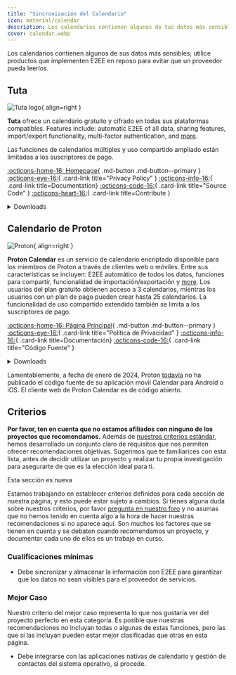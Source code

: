 ```yaml
---
title: "Sincronización del Calendario"
icon: material/calendar
description: Los calendarios contienen algunos de tus datos más sensibles; utiliza productos que apliquen el cifrado en reposo.
cover: calendar.webp
---
```


Los calendarios contienen algunos de sus datos más sensibles; utilice productos que implementen E2EE en reposo para evitar que un proveedor pueda leerlos.

## Tuta

<div class="admonition recommendation" markdown>

![Tuta logo](assets/img/calendar/tuta.svg){ align=right }

**Tuta** ofrece un calendario gratuito y cifrado en todas sus plataformas compatibles. Features include: automatic E2EE of all data, sharing features, import/export functionality, multi-factor authentication, and [more](https://tuta.com/calendar-app-comparison).

Las funciones de calendarios múltiples y uso compartido ampliado están limitadas a los suscriptores de pago.

[:octicons-home-16: Homepage](https://tuta.com/calendar){ .md-button .md-button--primary }
[:octicons-eye-16:](https://tuta.com/privacy){ .card-link title="Privacy Policy" }
[:octicons-info-16:](https://tuta.com/faq){ .card-link title=Documentation}
[:octicons-code-16:](https://github.com/tutao/tutanota){ .card-link title="Source Code" }
[:octicons-heart-16:](https://tuta.com/community){ .card-link title=Contribute }

<details class="downloads" markdown>
<summary>Downloads</summary>

- [:simple-googleplay: Google Play](https://play.google.com/store/apps/details?id=de.tutao.tutanota)
- [:simple-appstore: App Store](https://apps.apple.com/app/id922429609)
- [:simple-windows11: Windows](https://tuta.com/blog/posts/desktop-clients)
- [:simple-apple: macOS](https://tuta.com/blog/posts/desktop-clients)
- [:simple-linux: Linux](https://tuta.com/blog/posts/desktop-clients)
- [:simple-flathub: Flathub](https://flathub.org/apps/com.tutanota.Tutanota)
- [:octicons-browser-16: Web](https://app.tuta.com)

</details>

</div>

## Calendario de Proton

<div class="admonition recommendation" markdown>

![Proton](assets/img/calendar/proton-calendar.svg){ align=right }

**Proton Calendar** es un servicio de calendario encriptado disponible para los miembros de Proton a través de clientes web o móviles. Entre sus características se incluyen: E2EE automático de todos los datos, funciones para compartir, funcionalidad de importación/exportación y [more](https://proton.me/support/proton-calendar-guide). Los usuarios del plan gratuito obtienen acceso a 3 calendarios, mientras los usuarios con un plan de pago pueden crear hasta 25 calendarios. La funcionalidad de uso compartido extendido también se limita a los suscriptores de pago.

[:octicons-home-16: Página Principal](https://proton.me/calendar){ .md-button .md-button--primary }
[:octicons-eye-16:](https://proton.me/legal/privacy){ .card-link title="Política de Privacidad" }
[:octicons-info-16:](https://proton.me/support/proton-calendar-guide){ .card-link title=Documentación}
[:octicons-code-16:](https://github.com/ProtonMail/WebClients){ .card-link title="Código Fuente" }

<details class="downloads" markdown>
<summary>Downloads</summary>

- [:simple-googleplay: Google Play](https://play.google.com/store/apps/details?id=me.proton.android.calendar)
- [:simple-appstore: App Store](https://apps.apple.com/app/id1514709943)
- [:octicons-browser-16: Web](https://calendar.proton.me)

</details>

</div>

Lamentablemente, a fecha de enero de 2024, Proton [todavía](https://discuss.privacyguides.net/t/proton-calendar-is-not-open-source-mobile/14656/8) no ha publicado el código fuente de su aplicación móvil Calendar para Android o iOS. El cliente web de Proton Calendar es de código abierto.

## Criterios

**Por favor, ten en cuenta que no estamos afiliados con ninguno de los proyectos que recomendamos.** Además de [nuestros criterios estándar](about/criteria.md), hemos desarrollado un conjunto claro de requisitos que nos permiten ofrecer recomendaciones objetivas. Sugerimos que te familiarices con esta lista, antes de decidir utilizar un proyecto y realizar tu propia investigación para asegurarte de que es la elección ideal para ti.

<div class="admonition example" markdown>
<p class="admonition-title">Esta sección es nueva</p>

Estamos trabajando en establecer criterios definidos para cada sección de nuestra página, y esto puede estar sujeto a cambios. Si tienes alguna duda sobre nuestros criterios, por favor [pregunta en nuestro foro](https://discuss.privacyguides.net/latest) y no asumas que no hemos tenido en cuenta algo a la hora de hacer nuestras recomendaciones si no aparece aquí. Son muchos los factores que se tienen en cuenta y se debaten cuando recomendamos un proyecto, y documentar cada uno de ellos es un trabajo en curso.

</div>

### Cualificaciones mínimas

- Debe sincronizar y almacenar la información con E2EE para garantizar que los datos no sean visibles para el proveedor de servicios.

### Mejor Caso

Nuestro criterio del mejor caso representa lo que nos gustaría ver del proyecto perfecto en esta categoría. Es posible que nuestras recomendaciones no incluyan todas o algunas de estas funciones, pero las que sí las incluyan pueden estar mejor clasificadas que otras en esta página.

- Debe integrarse con las aplicaciones nativas de calendario y gestión de contactos del sistema operativo, si procede.
